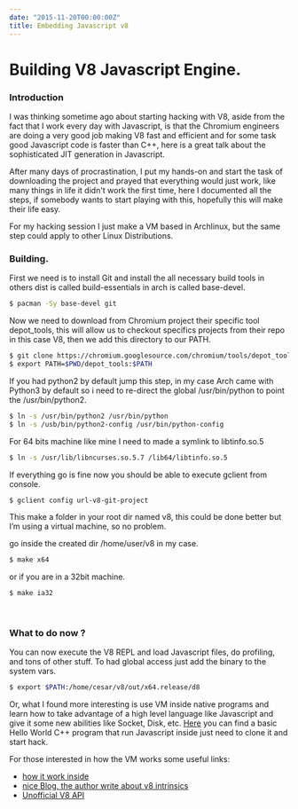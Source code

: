 ```yaml
---
date: "2015-11-20T00:00:00Z"
title: Embedding Javascript v8
---
```


# Building V8 Javascript Engine.


### Introduction

I was thinking sometime ago about starting hacking with V8, aside from the fact that I work every day with Javascript, is that the Chromium engineers are doing a very good job making V8 fast and efficient and for some task good Javascript code is faster than C++, here is a great talk about the sophisticated JIT generation in Javascript.

After many days of procrastination, I put my hands-on and start the task of downloading the project and prayed that everything would just work, like many things in life it didn't work the first time, here I documented all the steps, if somebody wants to start playing with this, hopefully this will make their life easy.  

For my hacking session I just make a VM based in Archlinux, but the same step could apply to other Linux Distributions.   

### Building.


First we need is to install Git and install the all necessary build tools in others dist is called build-essentials in arch is called base-devel.

```sh
$ pacman -Sy base-devel git
```

Now we need to download from Chromium project their specific tool depot_tools, this will allow us to checkout specifics projects from their repo in this case V8, then we add this directory to our PATH.

```sh
$ git clone https://chromium.googlesource.com/chromium/tools/depot_tools.git
$ export PATH=$PWD/depot_tools:$PATH
```

If you had python2 by default jump this step, in my case Arch came with Python3 by default so i need to re-direct the global /usr/bin/python to point the /usr/bin/python2.

```sh
$ ln -s /usr/bin/python2 /usr/bin/python
$ ln -s /usb/bin/python2-config /usr/bin/python-config
```

For 64 bits machine like mine I need to made a symlink to libtinfo.so.5

```sh
$ ln -s /usr/lib/libncurses.so.5.7 /lib64/libtinfo.so.5
```

If everything go is fine now you should be able to execute gclient from console.

```sh
$ gclient config url-v8-git-project
```

This make a folder in your root dir named v8, this could be done better but I’m using a virtual machine, so no problem.

go inside the created dir /home/user/v8 in my case.

```sh
$ make x64
```

or if you are in a 32bit machine.


```sh
$ make ia32
```

<br>

### What to do now ?

You can now execute the V8 REPL and load Javascript files, do profiling, and tons of other stuff. To had global access just add the binary to the system vars.

```sh
$ export $PATH:/home/cesar/v8/out/x64.release/d8
```

Or, what I found more interesting is use VM inside native programs and learn how to take advantage of a high level language like Javascript and give it some new abilities like Socket, Disk, etc. [Here] you can find a basic Hello World C++ program that run Javascript inside just need to clone it and start hack.


For those interested in how the VM works some useful links:

- [how it work inside]
- [nice Blog, the author write about v8 intrinsics]
- [Unofficial V8 API]



[how it work inside]: <https://docs.google.com/document/d/1hOaE7vbwdLLXWj3C8hTnnkpE0qSa2P--dtDvwXXEeD0/pub>
[nice blog, the author write about v8 intrinsics]: <http://wingolog.org/tags/v8>
[Unofficial V8 API]: <http://v8.paulfryzel.com/docs/master/>
[Here]: <https://github.com/cesarvr/v8-hacking>
[great talk]: <https://www.youtube.com/watch?v=UJPdhx5zTaw>
